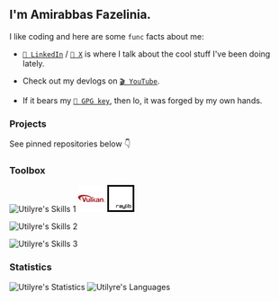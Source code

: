 ## I'm Amirabbas Fazelinia.

I like coding and here are some `func` facts about me:

- [`💼 LinkedIn`][linkedin] / [`💬 X`][x] is where I talk about the cool stuff I've been
  doing lately.

- Check out my devlogs on [`🎬 YouTube`][youtube].

- If it bears my [`🔑 GPG key`][gpg], then lo, it was forged by my own hands.

[linkedin]: https://linkedin.com/in/amirabbas-fazelinia
[x]: https://x.com/utilyre
[youtube]: https://youtube.com/@utilyre
[gpg]: https://github.com/utilyre.gpg

### Projects

See pinned repositories below 👇

### Toolbox

![Utilyre's Skills 1][skills1]
<img src="./assets/vulkan.svg" width="48" height="48">
<img src="./assets/raylib.svg" width="48" height="48">

![Utilyre's Skills 2][skills2]

![Utilyre's Skills 3][skills3]

[skills1]: https://skillicons.dev/icons?i=unity,bevy
[skills2]: https://skillicons.dev/icons?i=cpp,cs,lua,go
[skills3]: https://skillicons.dev/icons?i=cmake,bash,docker,githubactions

### Statistics

![Utilyre's Statistics][stats]
![Utilyre's Languages][languages]

[stats]: https://github-readme-stats.vercel.app/api?username=utilyre&count_private=true&theme=gruvbox&show_icons=true&hide_border=true
[languages]: https://github-readme-stats.vercel.app/api/top-langs?username=utilyre&langs_count=8&layout=compact&theme=gruvbox&hide_border=true
